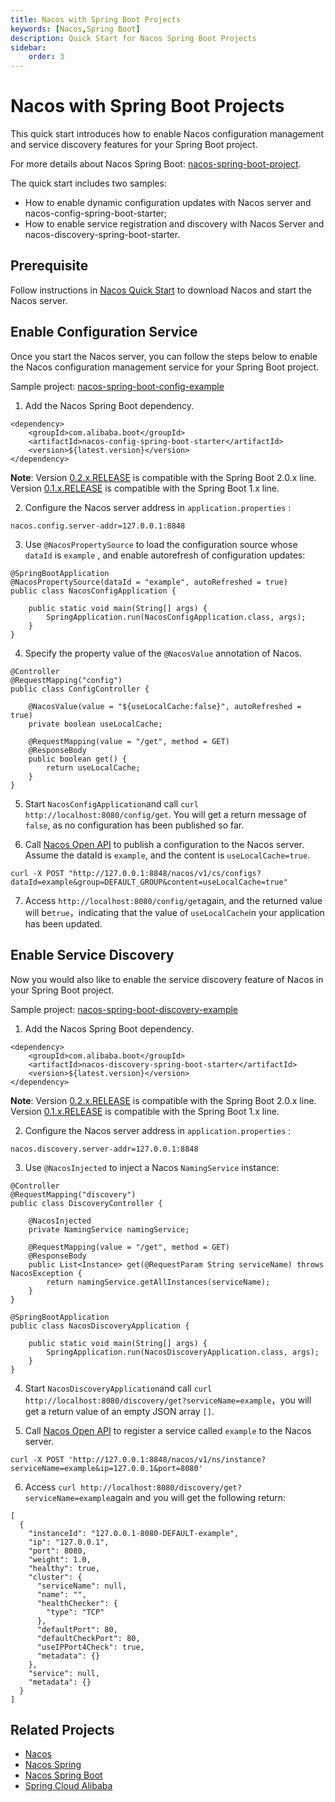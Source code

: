 ```yaml
---
title: Nacos with Spring Boot Projects
keywords: [Nacos,Spring Boot]
description: Quick Start for Nacos Spring Boot Projects
sidebar:
    order: 3
---
```


# Nacos with Spring Boot Projects

This quick start introduces how to enable Nacos configuration management and service discovery features for your Spring Boot project.

For more details about Nacos Spring Boot: [nacos-spring-boot-project](https://github.com/nacos-group/nacos-spring-boot-project/wiki/spring-boot-0.2.2-%E4%BB%A5%E5%8F%8A-0.1.2%E7%89%88%E6%9C%AC%E6%96%B0%E5%8A%9F%E8%83%BD%E4%BD%BF%E7%94%A8%E6%89%8B%E5%86%8C).

The quick start includes two samples:
* How to enable dynamic configuration updates with Nacos server and nacos-config-spring-boot-starter;
* How to enable service registration and discovery with Nacos Server and nacos-discovery-spring-boot-starter.

## Prerequisite

Follow instructions in [Nacos Quick Start](../quickstart/quick-start.md) to download Nacos and start the Nacos server.

## Enable Configuration Service

Once you start the Nacos server, you can follow the steps below to enable the Nacos configuration management service for your Spring Boot project. 

Sample project: [nacos-spring-boot-config-example](https://github.com/nacos-group/nacos-examples/tree/master/nacos-spring-boot-example/nacos-spring-boot-config-example)

1. Add the Nacos Spring Boot dependency.

```
<dependency>
    <groupId>com.alibaba.boot</groupId>
    <artifactId>nacos-config-spring-boot-starter</artifactId>
    <version>${latest.version}</version>
</dependency>
```

**Note**: Version [0.2.x.RELEASE](https://mvnrepository.com/artifact/com.alibaba.boot/nacos-config-spring-boot-starter) is compatible with the Spring Boot 2.0.x line. Version [0.1.x.RELEASE](https://mvnrepository.com/artifact/com.alibaba.boot/nacos-config-spring-boot-starter) is compatible with the Spring Boot 1.x line.

2. Configure the Nacos server address in `application.properties` :

```
nacos.config.server-addr=127.0.0.1:8848
```

3. Use `@NacosPropertySource` to load the configuration source whose `dataId` is `example` , and enable autorefresh of configuration updates:

```plain
@SpringBootApplication
@NacosPropertySource(dataId = "example", autoRefreshed = true)
public class NacosConfigApplication {

    public static void main(String[] args) {
        SpringApplication.run(NacosConfigApplication.class, args);
    }
}
```

4. Specify the property value of the `@NacosValue` annotation of Nacos.

```
@Controller
@RequestMapping("config")
public class ConfigController {

    @NacosValue(value = "${useLocalCache:false}", autoRefreshed = true)
    private boolean useLocalCache;

    @RequestMapping(value = "/get", method = GET)
    @ResponseBody
    public boolean get() {
        return useLocalCache;
    }
}
```

5. Start `NacosConfigApplication`and call `curl http://localhost:8080/config/get`. You will get a return message of `false`, as no configuration has been published so far.

6. Call [Nacos Open API](../guide/user/open-api.md) to publish a configuration to the Nacos server. Assume the dataId is `example`, and the content is `useLocalCache=true`.

```
curl -X POST "http://127.0.0.1:8848/nacos/v1/cs/configs?dataId=example&group=DEFAULT_GROUP&content=useLocalCache=true"
```

7. Access `http://localhost:8080/config/get`again, and the returned value will be`true`，indicating that the value of `useLocalCache`in your application has been updated.

## Enable Service Discovery

Now you would also like to enable the service discovery feature of Nacos in your Spring Boot project. 

Sample project: [nacos-spring-boot-discovery-example](https://github.com/nacos-group/nacos-examples/tree/master/nacos-spring-boot-example/nacos-spring-boot-discovery-example)

1. Add the Nacos Spring Boot dependency.

```
<dependency>
    <groupId>com.alibaba.boot</groupId>
    <artifactId>nacos-discovery-spring-boot-starter</artifactId>
    <version>${latest.version}</version>
</dependency>
```

**Note**: Version [0.2.x.RELEASE](https://mvnrepository.com/artifact/com.alibaba.boot/nacos-discovery-spring-boot-starter) is compatible with the Spring Boot 2.0.x line. Version [0.1.x.RELEASE](https://mvnrepository.com/artifact/com.alibaba.boot/nacos-discovery-spring-boot-starter) is compatible with the Spring Boot 1.x line.

2. Configure the Nacos server address in `application.properties` :

```
nacos.discovery.server-addr=127.0.0.1:8848
```

3. Use `@NacosInjected` to inject a Nacos `NamingService` instance:

```
@Controller
@RequestMapping("discovery")
public class DiscoveryController {

    @NacosInjected
    private NamingService namingService;

    @RequestMapping(value = "/get", method = GET)
    @ResponseBody
    public List<Instance> get(@RequestParam String serviceName) throws NacosException {
        return namingService.getAllInstances(serviceName);
    }
}

@SpringBootApplication
public class NacosDiscoveryApplication {

    public static void main(String[] args) {
        SpringApplication.run(NacosDiscoveryApplication.class, args);
    }
}
```


4. Start `NacosDiscoveryApplication`and call `curl http://localhost:8080/discovery/get?serviceName=example`，you will get a return value of an empty JSON array `[]`.

5. Call [Nacos Open API](../guide/user/open-api.md) to register a service called `example` to the Nacos server.

```
curl -X POST 'http://127.0.0.1:8848/nacos/v1/ns/instance?serviceName=example&ip=127.0.0.1&port=8080'
```

6. Access `curl http://localhost:8080/discovery/get?serviceName=example`again and you will get the following return:

```
[
  {
    "instanceId": "127.0.0.1-8080-DEFAULT-example",
    "ip": "127.0.0.1",
    "port": 8080,
    "weight": 1.0,
    "healthy": true,
    "cluster": {
      "serviceName": null,
      "name": "",
      "healthChecker": {
        "type": "TCP"
      },
      "defaultPort": 80,
      "defaultCheckPort": 80,
      "useIPPort4Check": true,
      "metadata": {}
    },
    "service": null,
    "metadata": {}
  }
]
```

## Related Projects
* [Nacos](https://github.com/alibaba/nacos)
* [Nacos Spring](https://github.com/nacos-group/nacos-spring-project)
* [Nacos Spring Boot](https://github.com/nacos-group/nacos-spring-boot-project)
* [Spring Cloud Alibaba](https://github.com/alibaba/spring-cloud-alibaba)

